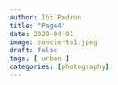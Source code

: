 ```yaml
---
author: Ibi Padron
title: "Page4"
date: 2020-04-01
image: concierto1.jpeg
draft: false
tags: [ urban ]
categories: [photography]
---
```


